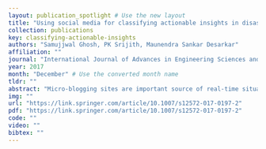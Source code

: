 ```yaml
---
layout: publication_spotlight # Use the new layout
title: "Using social media for classifying actionable insights in disaster scenario" # Escape quotes in title
collection: publications
key: classifying-actionable-insights
authors: "Samujjwal Ghosh, PK Srijith, Maunendra Sankar Desarkar"
affiliation: ""
journal: "International Journal of Advances in Engineering Sciences and Applied Mathematics volume 9, pages224–237"
year: 2017
month: "December" # Use the converted month name
tldr: ""
abstract: "Micro-blogging sites are important source of real-time situational information during disasters such as earthquakes, hurricanes, wildfires, flood etc. Such disasters cause miseries in the lives of affected people. Timely identification of steps needed to help the affected people in such situations can mitigate those miseries to a large extent. In this paper, we focus on the problem of automated classification of disaster related tweets to a set of predefined categories. Some example categories considered are resource availability, resource requirement, infrastructure damage etc. Proper annotation of the tweets with these class information can help in timely determination of the steps needed to be taken to address the concerns of the people in the affected areas. Depending on the information category, different feature sets might be useful for proper identification of posts belonging to that category. In this work, we define multiple feature sets and use them with various supervised classification algorithms from literature to study the effectiveness of our approach in annotating the tweets with their appropriate information categories."
img: ""
url: "https://link.springer.com/article/10.1007/s12572-017-0197-2"
pdf: "https://link.springer.com/article/10.1007/s12572-017-0197-2"
code: ""
video: ""
bibtex: ""
---
```


